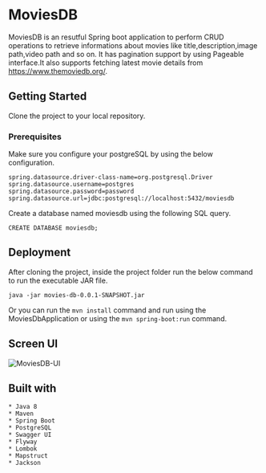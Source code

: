 # MoviesDB

MoviesDB is an resutful Spring boot application to perform CRUD operations to retrieve informations about movies like title,description,image path,video path and so on. It has pagination support by using Pageable interface.It also supports fetching latest movie details from https://www.themoviedb.org/.

## Getting Started
Clone the project to your local repository.

### Prerequisites
Make sure you configure your postgreSQL by using the below configuration. 

```
spring.datasource.driver-class-name=org.postgresql.Driver
spring.datasource.username=postgres
spring.datasource.password=password
spring.datasource.url=jdbc:postgresql://localhost:5432/moviesdb
```

Create a database named moviesdb using the following SQL query.

```
CREATE DATABASE moviesdb;
```
## Deployment

After cloning the project, inside the project folder run the below command to run the executable JAR file.

```
java -jar movies-db-0.0.1-SNAPSHOT.jar
```

Or you can run the `mvn install` command and run using the MoviesDbApplication or using the `mvn spring-boot:run` command.

## Screen UI

![MoviesDB-UI](https://user-images.githubusercontent.com/16051087/78248252-e7109300-7509-11ea-98fc-14d02b4b14d2.png)

## Built with

```
* Java 8
* Maven
* Spring Boot
* PostgreSQL
* Swagger UI
* Flyway
* Lombok
* Mapstruct
* Jackson
```
